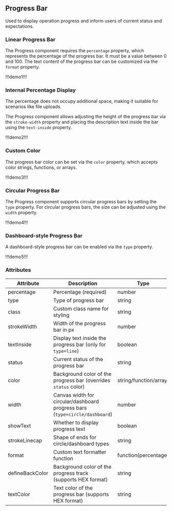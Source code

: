 ## Progress Bar

Used to display operation progress and inform users of current status and expectations.

### Linear Progress Bar  

The Progress component requires the `percentage` property, which represents the percentage of the progress bar. It must be a value between 0 and 100. The text content of the progress bar can be customized via the `format` property.

!!!demo1!!!

### Internal Percentage Display  

The percentage does not occupy additional space, making it suitable for scenarios like file uploads.  

The Progress component allows adjusting the height of the progress bar via the `stroke-width` property and placing the description text inside the bar using the `text-inside` property.  

!!!demo2!!!  

### Custom Color  

The progress bar color can be set via the `color` property, which accepts color strings, functions, or arrays.  

!!!demo3!!!  

### Circular Progress Bar  

The Progress component supports circular progress bars by setting the `type` property. For circular progress bars, the size can be adjusted using the `width` property.  

!!!demo4!!!  

### Dashboard-style Progress Bar  

A dashboard-style progress bar can be enabled via the `type` property.  

!!!demo5!!!  

### Attributes  

| Attribute       | Description                                                                 | Type                    | Accepted Values              | Default |
|----------------|---------------------------------------------------------------------------|------------------------|----------------------------|---------|
| percentage     | Percentage (required)                                                     | number                | 0-100                      | 0       |
| type           | Type of progress bar                                                      | string                | line/circle/dashboard      | line    |
| class          | Custom class name for styling                                             | string                | -                          | -       |
| strokeWidth    | Width of the progress bar in px                                           | number                | —                          | 6       |
| textInside     | Display text inside the progress bar (only for `type=line`)               | boolean               | —                          | false   |
| status         | Current status of the progress bar                                        | string                | success/exception/warning  | -       |
| color          | Background color of the progress bar (overrides `status` color)           | string/function/array | —                          | ''      |
| width          | Canvas width for circular/dashboard progress bars (`type=circle/dashboard`) | number                | —                          | 126     |
| showText       | Whether to display progress text                                          | boolean               | -                          | true    |
| strokeLinecap  | Shape of ends for circle/dashboard types                                  | string                | butt/round/square          | round   |
| format         | Custom text formatter function                                            | function(percentage)  | -                          | -       |
| defineBackColor | Background color of the progress track (supports HEX format)             | string                | -                          | -       |
| textColor      | Text color of the progress bar (supports HEX format)                     | string                | -                          | -       |
